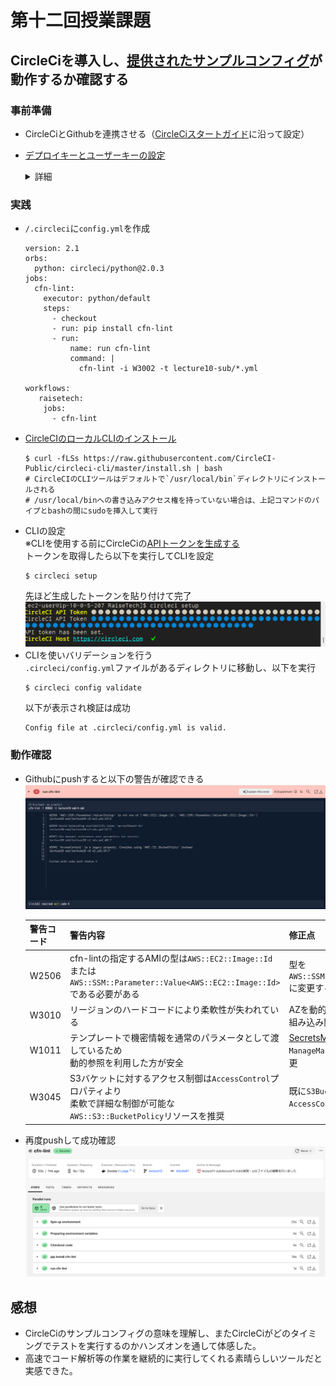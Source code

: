 # 第十二回授業課題
## CircleCiを導入し、[提供されたサンプルコンフィグ](https://github.com/MasatoshiMizumoto/raisetech_documents/tree/main/aws/samples/circleci)が動作するか確認する  
### 事前準備
 - CircleCiとGithubを連携させる（[CircleCiスタートガイド](https://circleci.com/docs/ja/getting-started/)に沿って設定）  
 - [デプロイキーとユーザーキーの設定](https://circleci.com/docs/ja/github-integration/#connect-a-github-account)
   <details><summary>詳細</summary>  
   
   1. [ローカルPCでSSHアクセスキーを作成](https://circleci.com/docs/ja/github-integration/#deploy-keys-and-user-keys)    
      ```
      $ ssh-keygen -t ed25519 -C "your_email@example.com"
      ```
   2. `https://github.com/you/test-repo/settings/keys`に移動して1.で作成したパブリックキーを貼り付けデプロイキーを追加する  
   （Allow write access はオンに設定）  
   3. CircleCIのプロジェクト設定にて1.で作成したプライベートキーを貼り付けSSHキーを追加する

   </details>  
### 実践
 - `/.circleci`に`config.yml`を作成  
   ```
   version: 2.1
   orbs:
     python: circleci/python@2.0.3
   jobs:
     cfn-lint:
       executor: python/default
       steps:
         - checkout
         - run: pip install cfn-lint
         - run:
             name: run cfn-lint
             command: |
               cfn-lint -i W3002 -t lecture10-sub/*.yml

   workflows:
      raisetech:
       jobs:
         - cfn-lint
   ```  
 - [CircleCIのローカルCLIのインストール](https://circleci.com/docs/ja/local-cli/)  
   ```
   $ curl -fLSs https://raw.githubusercontent.com/CircleCI-Public/circleci-cli/master/install.sh | bash  
   # CircleCIのCLIツールはデフォルトで`/usr/local/bin`ディレクトリにインストールされる  
   # /usr/local/binへの書き込みアクセス権を持っていない場合は、上記コマンドのパイプとbashの間にsudoを挿入して実行
   ```
 - CLIの設定  
   ※CLIを使用する前にCircleCiの[APIトークンを生成する](https://app.circleci.com/settings/user/tokens)  
   トークンを取得したら以下を実行してCLIを設定  
   ```
   $ circleci setup
   ```  
   先ほど生成したトークンを貼り付けて完了  
![circleci-api-token](/images/lecture12/circleci-api-token.png)
 - CLIを使いバリデーションを行う  
   `.circleci/config.yml`ファイルがあるディレクトリに移動し、以下を実行  
   ```
   $ circleci config validate
   ```  
   以下が表示され検証は成功  
   ```
   Config file at .circleci/config.yml is valid.
   ```  
### 動作確認  
 - Githubにpushすると以下の警告が確認できる  
![test-failure](/images/lecture12/test-failure.png)  

   | 警告コード | 警告内容 | 修正点 | 修正後コード |
   | --------- | --------- | --------- | --------- |
   | W2506 | cfn-lintの指定するAMIの型は`AWS::EC2::Image::Id`または <br> `AWS::SSM::Parameter::Value<AWS::EC2::Image::Id>` <br> である必要がある | 型を `AWS::SSM::Parameter::Value<AWS::EC2::Image::Id>`  <br> に変更する | [lecture10-cf-ec2.yml](/lecture10-sub/lecture10-cf-ec2.yml) |
   | W3010 | リージョンのハードコードにより柔軟性が失われている | AZを動的に取得する方法として <br> 組み込み関数`Fn::GetAZs`を使用する | [lecture10-cf-rds.yml](/lecture10-sub/lecture10-cf-rds.yml) |
   | W1011 | テンプレートで機密情報を通常のパラメータとして渡しているため <br> 動的参照を利用した方が安全 | [SecretsManagerの動的参照を使用する記述](https://zenn.dev/devcamp/articles/54ffd860025f64)に改善 <br> `ManageMasterUserPassword: true`こちらの記載に変更 | [lecture10-cf-rds.yml](/lecture10-sub/lecture10-cf-rds.yml) |
   | W3045 | S3バケットに対するアクセス制御は`AccessControl`プロパティより <br> 柔軟で詳細な制御が可能な <br> `AWS::S3::BucketPolicy`リソースを推奨 | 既に`S3BucketPolicy`を定義しており <br> `AccessControl: Private`の記載は冗長になる為削除 | [lecture10-cf-s3.yml](/lecture10-sub/lecture10-cf-s3.yml) |
 - 再度pushして成功確認  
![test-success](/images/lecture12/test-success.png)
## 感想
 - CircleCiのサンプルコンフィグの意味を理解し、またCircleCiがどのタイミングでテストを実行するのかハンズオンを通して体感した。
 - 高速でコード解析等の作業を継続的に実行してくれる素晴らしいツールだと実感できた。
 
